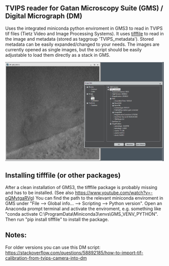 ## TVIPS reader for Gatan Microscopy Suite (GMS) / Digital Micrograph (DM)

Uses the integrated miniconda python enviroment in GMS3 to read in TVIPS tif files (Tietz Video and Image Processing Systems).  It uses [tifffile](https://pypi.org/project/tifffile/) to read in the image and metadata (stored as taggroup 'TVIPS_metadata'). Stored metadata can be easily expanded/changed to your needs. The images are currently opened as single images, but the script should be easily adjustable to load them directly as a stack in GMS.

![tvipsreader](https://github.com/lukmuk/em-stuff/blob/main/TVIPS_reader_GMS/images/tvipsreader.PNG)

## Installing tifffile (or other packages)
After a clean installation of GMS3, the tifffile package is probably missing and has to be installed. (See also https://www.youtube.com/watch?v=-pQMytgaRVg) You can find the path to the relevant miniconda enviroment in GMS under "File --> Global info... --> Scripting --> Python version". Open an Anaconda prompt terminal and activate the enviroment, e.g. something like "conda activate C:\ProgramData\Miniconda3\envs\GMS_VENV_PYTHON". Then run "pip install tifffile" to install the package.  

## Notes:
For older versions you can use this DM script: https://stackoverflow.com/questions/58892185/how-to-import-tif-calibration-from-tvips-camera-into-dm  





